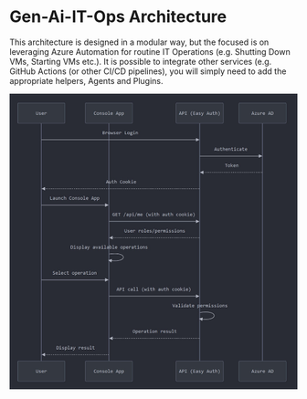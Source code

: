 # Gen-Ai-IT-Ops Architecture
This architecture is designed in a modular way, but the focused is on leveraging Azure Automation for routine IT Operations (e.g. Shutting Down VMs, Starting VMs etc.).    It is possible to integrate other services (e.g. GitHub Actions (or other CI/CD pipelines), you will simply need to add the appropriate helpers, Agents and Plugins.

![Architecture](../images/easy-auth-flow-console-app.jpg)


